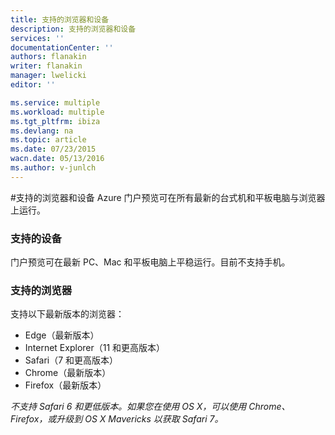 ```yaml
---
title: 支持的浏览器和设备
description: 支持的浏览器和设备
services: ''
documentationCenter: ''
authors: flanakin
writer: flanakin
manager: lwelicki
editor: ''

ms.service: multiple
ms.workload: multiple
ms.tgt_pltfrm: ibiza
ms.devlang: na
ms.topic: article
ms.date: 07/23/2015
wacn.date: 05/13/2016
ms.author: v-junlch
---
```


#支持的浏览器和设备
Azure 门户预览可在所有最新的台式机和平板电脑与浏览器上运行。

### 支持的设备
门户预览可在最新 PC、Mac 和平板电脑上平稳运行。目前不支持手机。

### 支持的浏览器
支持以下最新版本的浏览器：

- Edge（最新版本）
- Internet Explorer（11 和更高版本）
- Safari（7 和更高版本）
- Chrome（最新版本）
- Firefox（最新版本）

*不支持 Safari 6 和更低版本。如果您在使用 OS X，可以使用 Chrome、Firefox，或升级到 OS X Mavericks 以获取 Safari 7。*

<!---HONumber=Mooncake_1207_2015-->